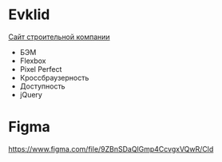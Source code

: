 # Evklid
<a href="https://messiah-source.github.io/Evklid/">Сайт строительной компании</a>

- БЭМ
- Flexbox
- Pixel Perfect
- Кроссбраузерность
- Доступность
- jQuery

# Figma
https://www.figma.com/file/9ZBnSDaQlGmp4CcvgxVQwR/Cld
